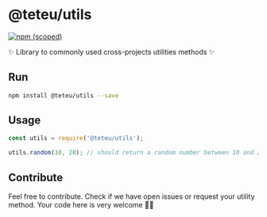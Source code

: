 # @teteu/utils
[![npm (scoped)](https://img.shields.io/npm/v/@teteu/utils?label=%40teteu%2Futils&style=for-the-badge)](https://www.npmjs.com/package/@teteu/utils)

✨ Library to commonly used cross-projects utilities methods ✨

## Run
```bash
npm install @teteu/utils --save
```

## Usage
```js
const utils = require('@teteu/utils');

utils.random(10, 20); // should return a random number between 10 and 20
```

## Contribute
Feel free to contribute. Check if we have open issues or request your utility method. Your code here is very welcome 🤝🤝